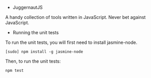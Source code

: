 * JuggernautJS

A handy collection of tools written in JavaScript.  Never bet against JavaScript.


* Running the unit tests

To run the unit tests, you will first need to install jasmine-node.

```
[sudo] npm install -g jasmine-node
```

Then, to run the unit tests:

```
npm test
```